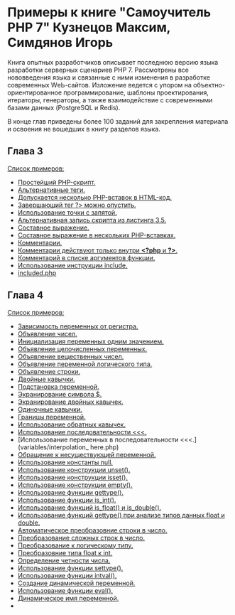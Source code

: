 # Примеры к книге "Самоучитель PHP 7" Кузнецов Максим, Симдянов Игорь

Книга опытных разработчиков описывает последнюю версию языка разработки серверных сценариев РНР 7. 
Рассмотрены все нововведения языка и связанные с ними изменения в разработке современных WеЬ-сайтов. 
Изложение ведется с упором на объектно-ориентированное программирование, шаблоны проектирования, итераторы, 
генераторы, а также взаимодействие с современными базами данных (PostgreSQL и Redis).

В конце глав приведены более 100 заданий для закрепления материала и освоения не вошедших в книгу разделов языка.

## Глава 3
[Список примеров:](start)

- [Простейший PHP-скрипт.](start/index.php)
- [Альтернативные теги.](start/shortags.php)
- [Допускается несколько PHP-вставок в HTML-код.](start/few.php)
- [Завершающий тег ?> можно опустить.](start/missing.php)
- [Использование точки с запятой.](start/semicolumn.php)
- [Альтернативная запись скрипта из листинга 3.5.](start/mech.php)
- [Составное выражение.](start/curly.php)
- [Составное выражение в нескольких PHP-вставках.](start/fews.php)
- [Комментарии.](start/comments.php)
- [Комментарии действуют только внутри **\<?php** и **?\>**.](start/into.php)
- [Комментарий в списке аргументов функции.](start/position.php)
- [Использование инструкции include.](start/include.php)
- [included.php](start/included.php)

## Глава 4
[Список примеров:](variables)

- [Зависимость переменных от регистра.](variables/case_sensitive.php)
- [Объявление чисел.](variables/number_set.php)
- [Инициализация переменных одним значением.](variables/multi_set.php)
- [Объявление целочисленных переменных.](variables/integer.php)
- [Объявление вещественных чисел.](variables/double.php)
- [Объявление переменной логического типа.](variables/boolean.php)
- [Объявление строки.](variables/string.php)
- [Двойные кавычки.](variables/quotes.php)
- [Подстановка переменной.](variables/interpolation.php)
- [Экранирование символа $.](variables/interpolation_escape.php)
- [Экранирование двойных кавычек.](variables/quotes_escape.php)
- [Одиночные кавычки.](variables/quotes_unsecape.php)
- [Границы переменной.](variables/interpolation_quotes.php)
- [Использование обратных кавычек.](variables/back_quotes.php)
- [Использование последовательности <<<.](variables/here.php)
- [Использование переменных в последовательности <<<.](variables/interpolation_ here.php)
- [Обращение к несуществующей переменной.](variables/notice.php)
- [Использование константы null.](variables/null.php)
- [Использование конструкции unset().](variables/unset.php)
- [Использование конструкции isset().](variables/isset.php)
- [Использование конструкции empty().](variables/empty.php)
- [Использование функции gettype().](variables/gettype.php)
- [Использование функции is_int().](variables/is_int.php)
- [Использование функций is_float() и is_double().](variables/is_float.php)
- [Использование функций gettype() при анализе типов данных float и double.](variables/gettype_float.php)
- [Автоматическое преобразовние строки в число.](variables/cast.php)
- [Преобразование сложных строк в число.](variables/cast_string.php)
- [Преобразование к логическому типу.](variables/cast_boolean.php)
- [Преобразовние типа float к int.](variables/float_to_int.php)
- [Определение четности числа.](variables/is_even.php)
- [Использование функции settype().](variables/settype.php)
- [Использование функции intval().](variables/intval.php)
- [Создание динамической переменной.](variables/dynamic.php)
- [Использование функции eval().](variables/eval.php)
- [Динамическое имя переменной.](variables/eval_var.php)
- [](variables/cast_resource.php)
